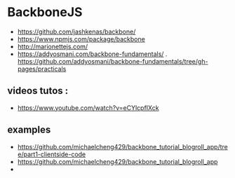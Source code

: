 # BackboneJS

- https://github.com/jashkenas/backbone/
- https://www.npmjs.com/package/backbone
- http://marionettejs.com/
- https://addyosmani.com/backbone-fundamentals/
. https://github.com/addyosmani/backbone-fundamentals/tree/gh-pages/practicals

## videos tutos :
- https://www.youtube.com/watch?v=eCYlcpfIXck


## examples

- https://github.com/michaelcheng429/backbone_tutorial_blogroll_app/tree/part1-clientside-code
- https://github.com/michaelcheng429/backbone_tutorial_blogroll_app
- 
